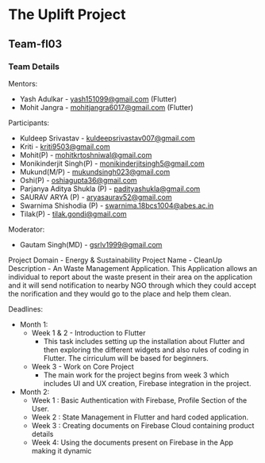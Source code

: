 # The Uplift Project

## Team-fl03

### Team Details

Mentors:
-   Yash Adulkar - yash151099@gmail.com (Flutter)
-   Mohit Jangra - mohitjangra6017@gmail.com (Flutter)

Participants:
-   Kuldeep Srivastav - kuldeepsrivastav007@gmail.com 
-   Kriti - kriti9503@gmail.com
-   Mohit(P) - mohitkrtoshniwal@gmail.com
-   Monikinderjit Singh(P) - monikinderjitsingh5@gmail.com
-   Mukund(M/P) - mukundsingh023@gmail.com
-   Oshi(P) - oshiagupta36@gmail.com
-   Parjanya Aditya Shukla (P) - padityashukla@gmail.com
-   SAURAV ARYA (P) - aryasaurav52@gmail.com
-   Swarnima Shishodia (P) - swarnima.18bcs1004@abes.ac.in
-   Tilak(P) - tilak.gondi@gmail.com

Moderator:
-   Gautam Singh(MD) - gsrlv1999@gmail.com

Project Domain - Energy & Sustainability
Project Name - CleanUp
Description - An Waste Management Application. This Application allows an individual to report about the waste present in their area on the application and it will send notification to nearby NGO through which they could accept the norification and they would go to the place and help them clean.

Deadlines:
* Month 1:
    * Week 1 & 2 - Introduction to Flutter
        * This task includes setting up the installation about Flutter and then exploring the different widgets and also rules of coding in Flutter. The cirriculum will be based for beginners.
    * Week 3 - Work on Core Project
        * The main work for the project begins from week 3 which includes UI and UX creation, Firebase integration in the project.
* Month 2:
    * Week 1 : Basic Authentication with Firebase, Profile Section of the User.
    * Week 2 : State Management in Flutter and hard coded application.
    * Week 3 : Creating documents on Firebase Cloud containing product details
    * Week 4: Using the documents present on Firebase in the App making it dynamic
